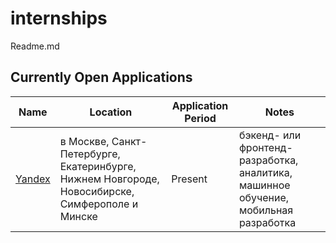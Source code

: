 # internships
Readme.md

## Currently Open Applications
| Name | Location | Application Period | Notes  |
|---|---|---|---|
| [Yandex](https://yandex.ru/yaintern/)  | в Москве, Санкт-Петербурге, Екатеринбурге, Нижнем Новгороде, Новосибирске, Симферополе и Минске | Present | бэкенд- или фронтенд-разработка, аналитика, машинное обучение, мобильная разработка|
